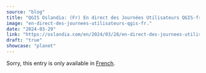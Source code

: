 ```yaml
---
source: "blog"
title: "QGIS Oslandia: (Fr) En direct des Journées Utilisateurs QGIS-fr !"
image: "en-direct-des-journees-utilisateurs-qgis-fr."
date: "2024-03-29"
link: "https://oslandia.com/en/2024/03/28/en-direct-des-journees-utilisateurs-qgis-fr/"
draft: "true"
showcase: "planet"
---
```


<p class="qtranxs-available-languages-message qtranxs-available-languages-message-en">Sorry, this entry is only available in <a href="http://oslandia.com/fr/tag/qgis-en/feed/atom/" class="qtranxs-available-language-link qtranxs-available-language-link-fr" title="Fr">French</a>.</p>
